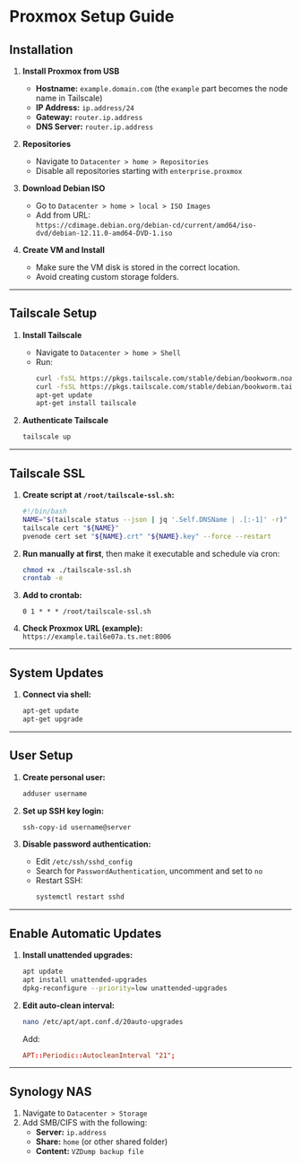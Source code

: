 # Proxmox Setup Guide

## Installation

1. **Install Proxmox from USB**

    - **Hostname:** `example.domain.com` (the `example` part becomes the node name in Tailscale)
    - **IP Address:** `ip.address/24`
    - **Gateway:** `router.ip.address`
    - **DNS Server:** `router.ip.address`

2. **Repositories**

    - Navigate to `Datacenter > home > Repositories`
    - Disable all repositories starting with `enterprise.proxmox`

3. **Download Debian ISO**

    - Go to `Datacenter > home > local > ISO Images`
    - Add from URL:  
      `https://cdimage.debian.org/debian-cd/current/amd64/iso-dvd/debian-12.11.0-amd64-DVD-1.iso`

4. **Create VM and Install**
    - Make sure the VM disk is stored in the correct location.
    - Avoid creating custom storage folders.

---

## Tailscale Setup

1. **Install Tailscale**

    - Navigate to `Datacenter > home > Shell`
    - Run:
        ```bash
        curl -fsSL https://pkgs.tailscale.com/stable/debian/bookworm.noarmor.gpg | tee /usr/share/keyrings/tailscale-archive-keyring.gpg >/dev/null
        curl -fsSL https://pkgs.tailscale.com/stable/debian/bookworm.tailscale-keyring.list | tee /etc/apt/sources.list.d/tailscale.list
        apt-get update
        apt-get install tailscale
        ```

2. **Authenticate Tailscale**
    ```bash
    tailscale up
    ```

---

## Tailscale SSL

1. **Create script at `/root/tailscale-ssl.sh`:**

    ```bash
    #!/bin/bash
    NAME="$(tailscale status --json | jq '.Self.DNSName | .[:-1]' -r)"
    tailscale cert "${NAME}"
    pvenode cert set "${NAME}.crt" "${NAME}.key" --force --restart
    ```

2. **Run manually at first**, then make it executable and schedule via cron:

    ```bash
    chmod +x ./tailscale-ssl.sh
    crontab -e
    ```

3. **Add to crontab:**

    ```cron
    0 1 * * * /root/tailscale-ssl.sh
    ```

4. **Check Proxmox URL (example):**  
   `https://example.tail6e07a.ts.net:8006`

---

## System Updates

1. **Connect via shell:**
    ```bash
    apt-get update
    apt-get upgrade
    ```

---

## User Setup

1. **Create personal user:**

    ```bash
    adduser username
    ```

2. **Set up SSH key login:**

    ```bash
    ssh-copy-id username@server
    ```

3. **Disable password authentication:**
    - Edit `/etc/ssh/sshd_config`
    - Search for `PasswordAuthentication`, uncomment and set to `no`
    - Restart SSH:
        ```bash
        systemctl restart sshd
        ```

---

## Enable Automatic Updates

1. **Install unattended upgrades:**

    ```bash
    apt update
    apt install unattended-upgrades
    dpkg-reconfigure --priority=low unattended-upgrades
    ```

2. **Edit auto-clean interval:**

    ```bash
    nano /etc/apt/apt.conf.d/20auto-upgrades
    ```

    Add:

    ```conf
    APT::Periodic::AutocleanInterval "21";
    ```

---

## Synology NAS

1. Navigate to `Datacenter > Storage`
2. Add SMB/CIFS with the following:
    - **Server:** `ip.address`
    - **Share:** `home` (or other shared folder)
    - **Content:** `VZDump backup file`
